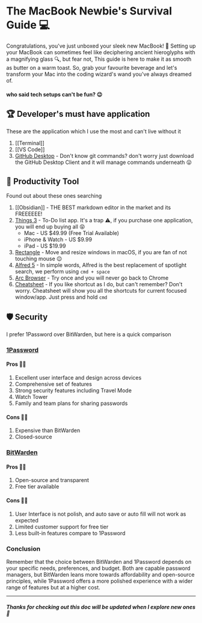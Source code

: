 # The MacBook Newbie's Survival Guide 💻

Congratulations, you've just unboxed your sleek new MacBook! 🎉 Setting up your MacBook can sometimes feel like deciphering ancient hieroglyphs with a magnifying glass 🔍, but fear not, This guide is here to make it as smooth as butter on a warm toast. So, grab your favourite beverage and let's transform your Mac into the coding wizard's wand you've always dreamed of. 
#### who said tech setups can't be fun? 😉

## 🏆 Developer's must have application
These are the application which I use the most and can't live without it
1. [[Terminal]]
2. [[VS Code]]
3. [GitHub Desktop](https://desktop.github.com) - Don't know git commands? don't worry just download the GitHub Desktop Client and it will manage commands underneath 😛 
## 🔧 Productivity Tool
Found out about these ones searching 
1. [[Obsidian]] - THE BEST markdown editor in the market and its FREEEEEE!
2. [Things 3](https://culturedcode.com/things/) - To-Do list app. It's a trap ⚠️, if you purchase one application, you will end up buying all 😝
	- Mac - US $49.99 (Free Trial Available)
	- iPhone & Watch - US $9.99
	- iPad - US $19.99
3. [Rectangle](https://rectangleapp.com) - Move and resize windows in macOS, if you are fan of not touching mouse 😉
4. [Alfred 5](https://www.alfredapp.com/) - In simple words, Alfred is the best replacement of spotlight search, we perform using `cmd + space`
5. [Arc Browser](https://arc.net) - Try once and you will never go back to Chrome
6. [Cheatsheet](https://www.mediaatelier.com/CheatSheet) - If you like shortcut as I do, but can't remember? Don't worry. Cheatsheet will show you all the shortcuts for current focused window/app. Just press and hold `cmd`
## 🛡️ Security
I prefer 1Password over BitWarden, but here is a quick comparison
### [1Password](https://1password.com)
#### Pros 👍🏻
1. Excellent user interface and design across devices
2. Comprehensive set of features
3. Strong security features including Travel Mode
4. Watch Tower
5. Family and team plans for sharing passwords
#### Cons 👎🏻
1. Expensive than BitWarden
2. Closed-source

### [BitWarden](https://bitwarden.com)
#### Pros 👍🏻
1. Open-source and transparent
2. Free tier available
#### Cons 👎🏻
1. User Interface is not polish, and auto save or auto fill will not work as expected
2. Limited customer support for free tier
3. Less built-in features compare to 1Password

### Conclusion
Remember that the choice between BitWarden and 1Password depends on your specific needs, preferences, and budget. Both are capable password managers, but BitWarden leans more towards affordability and open-source principles, while 1Password offers a more polished experience with a wider range of features but at a higher cost.

---
##### _*Thanks for checking out this doc will be updated when I explore new ones 💛*_